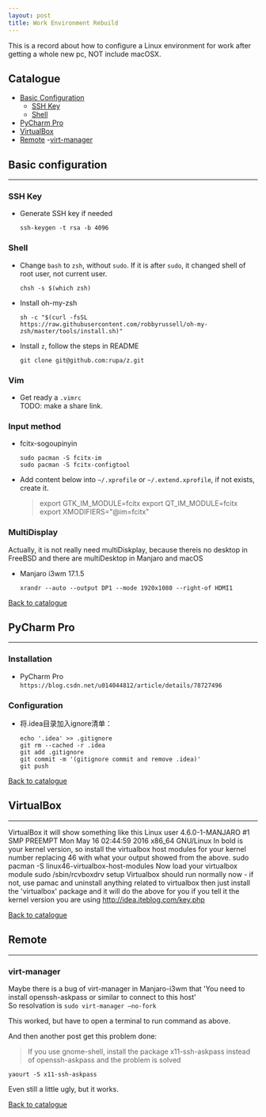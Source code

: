 ```yaml
---
layout: post
title: Work Environment Rebuild
---
```


This is a record about how to configure a Linux environment for work after getting a whole new pc, NOT include macOSX.
## Catalogue
- [Basic Configuration](#basic-configuration)
  - [SSH Key](#ssh-key)
  - [Shell](#shell)
- [PyCharm Pro](#pycharm-pro)
- [VirtualBox](#virtualbox)
- [Remote](#remote)
  -[virt-manager](#virt-manager)


## Basic configuration
---
### SSH Key
- Generate SSH key if needed
  ```shell
  ssh-keygen -t rsa -b 4096
  ```


### [](#header-3)Shell
- Change `bash` to `zsh`, without `sudo`. If it is after `sudo`, it changed shell of root user, not current user.
  ```shell
  chsh -s $(which zsh)
  ```

- Install oh-my-zsh
  ```shell
  sh -c "$(curl -fsSL https://raw.githubusercontent.com/robbyrussell/oh-my-zsh/master/tools/install.sh)"
  ```

- Install `z`, follow the steps in README
  ```shell
  git clone git@github.com:rupa/z.git
  ```

### Vim
- Get ready a `.vimrc`  
  TODO: make a share link.


### Input method
- fcitx-sogoupinyin
  ```shell
  sudo pacman -S fcitx-im
  sudo pacman -S fcitx-configtool
  ```

- Add content below into `~/.xprofile` or `~/.extend.xprofile`, if not exists, create it.
  > export GTK_IM_MODULE=fcitx
  > export QT_IM_MODULE=fcitx
  > export XMODIFIERS="@im=fcitx"


### MultiDisplay
Actually, it is not really need multiDiskplay, because thereis no desktop in FreeBSD
and there are multiDesktop in Manjaro and macOS
- Manjaro i3wm 17.1.5
  ```shell
  xrandr --auto --output DP1 --mode 1920x1080 --right-of HDMI1
  ```
  
[Back to catalogue](#catalogue)


## PyCharm Pro
---
### Installation
- PyCharm Pro
  `https://blog.csdn.net/u014044812/article/details/78727496`


### Configuration
- 将.idea目录加入ignore清单：
  ```shell
  echo '.idea' >> .gitignore
  git rm --cached -r .idea
  git add .gitignore
  git commit -m '(gitignore commit and remove .idea)'
  git push
  ```

[Back to catalogue](#catalogue)


## VirtualBox
---
VirtualBox
it will show something like this Linux user 4.6.0-1-MANJARO #1 SMP PREEMPT Mon May 16 02:44:59 2016 x86_64 GNU/Linux
In bold is your kernel version, so install the virtualbox host modules for your kernel number replacing 46 with what your output showed from the above.
sudo pacman -S linux46-virtualbox-host-modules
Now load your virtualbox module
sudo /sbin/rcvboxdrv setup
Virtualbox should run normally now - if not, use pamac and uninstall anything related to virtualbox then just install the 'virtualbox' package and it will do the above for you if you tell it the kernel version you are using
http://idea.iteblog.com/key.php

[Back to catalogue](#catalogue)


## Remote
---
### virt-manager
Maybe there is a bug of virt-manager in Manjaro-i3wm that 'You need to install openssh-askpass or similar to connect to this host'  
So resolvation is `sudo virt-manager –no-fork`

This worked, but have to open a terminal to run command as above.

And then another post get this problem done:
> If you use gnome-shell, install the package x11-ssh-askpass instead of openssh-askpass and the problem is solved
```shell
yaourt -S x11-ssh-askpass
```
Even still a little ugly, but it works.

[Back to catalogue](#catalogue)
